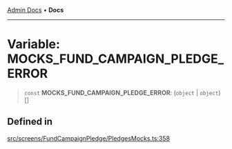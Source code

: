 [Admin Docs](/) • **Docs**

***

# Variable: MOCKS\_FUND\_CAMPAIGN\_PLEDGE\_ERROR

> `const` **MOCKS\_FUND\_CAMPAIGN\_PLEDGE\_ERROR**: (`object` \| `object`)[]

## Defined in

[src/screens/FundCampaignPledge/PledgesMocks.ts:358](https://github.com/PalisadoesFoundation/talawa-admin/blob/main/src/screens/FundCampaignPledge/PledgesMocks.ts#L358)
